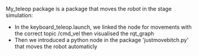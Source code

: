 My_teleop package is a package that moves the robot in the stage simulation:
- In the keyboard_teleop.launch, we linked the node for movements with the correct topic /cmd_vel then visualised the rqt_graph  
- Then we introduced a python node in the package 'justmovebitch.py' that moves the robot automaticly
